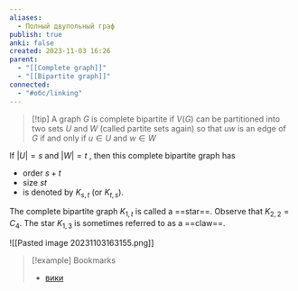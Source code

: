 ```yaml
---
aliases:
  - Полный двупольный граф
publish: true
anki: false
created: 2023-11-03 16:26
parent:
  - "[[Complete graph]]"
  - "[[Bipartite graph]]"
connected:
  - "#обс/linking"
---
```

> [!tip] A graph ${} G {}$ is complete bipartite
if $V(G) {}$ can be partitioned into two sets $U {}$ and $W {}$ (called partite sets again) so that $uw {}$ is an edge of $G {}$ if and only if $u∈U {}$ and $w∈W$

If $|U| = s {}$ and $|W|=t {}$ , then this complete bipartite graph has 
- order ${} s+t {}$ 
- size ${} st {}$ 
- is denoted by ${} K_{s,t} {}$ (or ${} K_{t,s} {}$).

The complete bipartite graph ${} K_{1,t} {}$ is called a ==star==.
Observe that ${} K_{2,2} = C_4 {}$.
The star ${} K_{1,3} {}$ is sometimes referred to as a ==claw==.

![[Pasted image 20231103163155.png]]


> [!example] Bookmarks
> - [вики](https://ru.wikipedia.org/wiki/%D0%9F%D0%BE%D0%BB%D0%BD%D1%8B%D0%B9_%D0%B4%D0%B2%D1%83%D0%B4%D0%BE%D0%BB%D1%8C%D0%BD%D1%8B%D0%B9_%D0%B3%D1%80%D0%B0%D1%84#:~:text=%D0%9F%D0%BE%D0%BB%D0%BD%D1%8B%D0%B9%20%D0%B4%D0%B2%D1%83%D0%B4%D0%BE%D0%BB%D1%8C%D0%BD%D1%8B%D0%B9%20%D0%B3%D1%80%D0%B0%D1%84%20(%D0%B1%D0%B8%D0%BA%D0%BB%D0%B8%D0%BA%D0%B0)%20%E2%80%94,%D0%B2%D1%81%D0%B5%D0%BC%D0%B8%20%D0%B2%D0%B5%D1%80%D1%88%D0%B8%D0%BD%D0%B0%D0%BC%D0%B8%20%D0%B2%D1%82%D0%BE%D1%80%D0%BE%D0%B9%20%D0%B4%D0%BE%D0%BB%D0%B8%20%D0%B2%D0%B5%D1%80%D1%88%D0%B8%D0%BD.&text=%D0%B0%D0%B2%D1%82%D0%BE%D0%BC%D0%BE%D1%80%D1%84%D0%B8%D0%B7%D0%BC%D1%8B%20%3D&text=%D1%80%D0%B0%D0%B4%D0%B8%D1%83%D1%81%20%3D)




